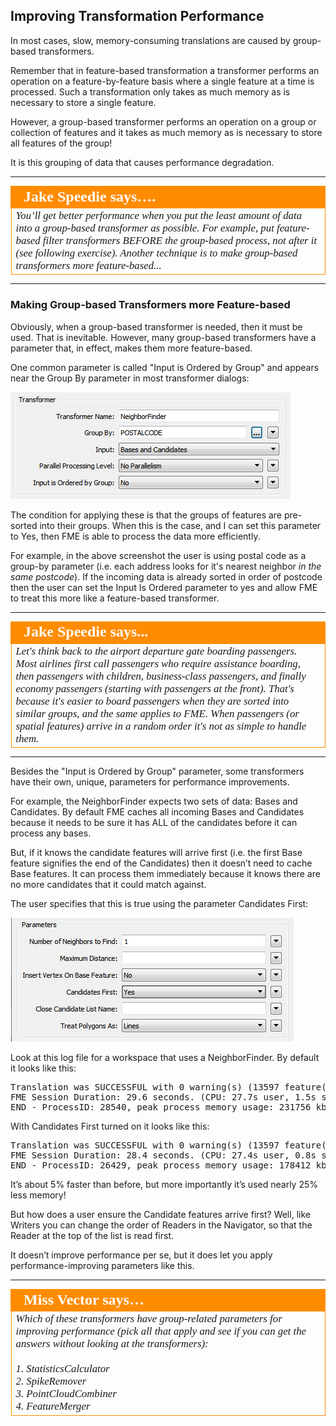 ## Improving Transformation Performance ##

In most cases, slow, memory-consuming translations are caused by group-based transformers.

Remember that in feature-based transformation a transformer performs an operation on a feature-by-feature basis where a single feature at a time is processed. Such a transformation only takes as much memory as is necessary to store a single feature.

However, a group-based transformer performs an operation on a group or collection of features and it takes as much memory as is necessary to store all features of the group!

It is this grouping of data that causes performance degradation. 

---

<table style="border-spacing: 0px">
<tr>
<td style="vertical-align:middle;background-color:darkorange;border: 2px solid darkorange">
<i class="fa fa-quote-left fa-lg fa-pull-left fa-fw" style="color:white;padding-right: 12px;vertical-align:text-top"></i>
<span style="color:white;font-size:x-large;font-weight: bold;font-family:serif">Jake Speedie says….</span>
</td>
</tr>

<tr>
<td style="border: 1px solid darkorange">
<span style="font-family:serif; font-style:italic; font-size:larger">
You’ll get better performance when you put the least amount of data into a group-based transformer as possible.
For example, put feature-based filter transformers BEFORE the group-based process, not after it (see following exercise). Another technique is to make group-based transformers more feature-based...
</span>
</td>
</tr>
</table>

---

### Making Group-based Transformers more Feature-based ###

Obviously, when a group-based transformer is needed, then it must be used. That is inevitable. However, many group-based transformers have a parameter that, in effect, makes them more feature-based.

One common parameter is called "Input is Ordered by Group" and appears near the Group By parameter in most transformer dialogs:

![](./Images/Img2.24.TransformerPerformanceGroupedFeatureParam.png)

The condition for applying these is that the groups of features are pre-sorted into their groups. When this is the case, and I can set this parameter to Yes, then FME is able to process the data more efficiently. 

For example, in the above screenshot the user is using postal code as a group-by parameter (i.e. each address looks for it's nearest neighbor *in the same postcode*). If the incoming data is already sorted in order of postcode then the user can set the Input Is Ordered parameter to yes and allow FME to treat this more like a feature-based transformer.

---

<table style="border-spacing: 0px">
<tr>
<td style="vertical-align:middle;background-color:darkorange;border: 2px solid darkorange">
<i class="fa fa-quote-left fa-lg fa-pull-left fa-fw" style="color:white;padding-right: 12px;vertical-align:text-top"></i>
<span style="color:white;font-size:x-large;font-weight: bold;font-family:serif">Jake Speedie says...</span>
</td>
</tr>

<tr>
<td style="border: 1px solid darkorange">
<span style="font-family:serif; font-style:italic; font-size:larger">
Let's think back to the airport departure gate boarding passengers. Most airlines first call passengers who require assistance boarding, then passengers with children, business-class passengers, and finally economy passengers (starting with passengers at the front). That's because it's easier to board passengers when they are sorted into similar groups, and the same applies to FME. When passengers (or spatial features) arrive in a random order it's not as simple to handle them.
</span>
</td>
</tr>
</table>

---

Besides the "Input is Ordered by Group" parameter, some transformers have their own, unique, parameters for performance improvements.

For example, the NeighborFinder expects two sets of data: Bases and Candidates. By default FME caches all incoming Bases and Candidates because it needs to be sure it has ALL of the candidates before it can process any bases.

But, if it knows the candidate features will arrive first (i.e. the first Base feature signifies the end of the Candidates) then it doesn’t need to cache Base features. It can process them immediately because it knows there are no more candidates that it could match against.

The user specifies that this is true using the parameter Candidates First:

![](./Images/Img2.25.TransformerPerformanceNeighborsFirst.png)

Look at this log file for a workspace that uses a NeighborFinder. By default it looks like this:

<pre>
Translation was SUCCESSFUL with 0 warning(s) (13597 feature(s) output)
FME Session Duration: 29.6 seconds. (CPU: 27.7s user, 1.5s system)
END - ProcessID: 28540, peak process memory usage: 231756 kb
</pre>

With Candidates First turned on it looks like this:

<pre>
Translation was SUCCESSFUL with 0 warning(s) (13597 feature(s) output)
FME Session Duration: 28.4 seconds. (CPU: 27.4s user, 0.8s system)
END - ProcessID: 26429, peak process memory usage: 178412 kb
</pre>

It’s about 5% faster than before, but more importantly it’s used nearly 25% less memory!

But how does a user ensure the Candidate features arrive first? Well, like Writers you can change the order of Readers in the Navigator, so that the Reader at the top of the list is read first.

It doesn’t improve performance per se, but it does let you apply performance-improving parameters like this.

---

<table style="border-spacing: 0px">
<tr>
<td style="vertical-align:middle;background-color:darkorange;border: 2px solid darkorange">
<i class="fa fa-quote-left fa-lg fa-pull-left fa-fw" style="color:white;padding-right: 12px;vertical-align:text-top"></i>
<span style="color:white;font-size:x-large;font-weight: bold;font-family:serif">Miss Vector says…</span>
</td>
</tr>

<tr>
<td style="border: 1px solid darkorange">
<span style="font-family:serif; font-style:italic; font-size:larger">
Which of these transformers have group-related parameters for improving performance (pick all that apply and see if you can get the answers without looking at the transformers): 
<br><br>1. StatisticsCalculator
<br>2. SpikeRemover
<br>3. PointCloudCombiner
<br>4. FeatureMerger
</span>
</td>
</tr>
</table>